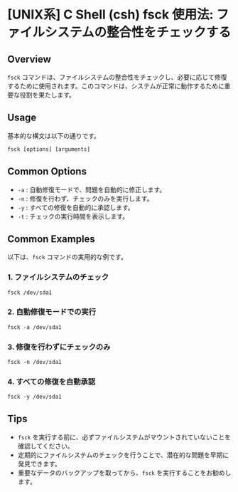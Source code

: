 # [UNIX系] C Shell (csh) fsck 使用法: ファイルシステムの整合性をチェックする

## Overview
`fsck` コマンドは、ファイルシステムの整合性をチェックし、必要に応じて修復するために使用されます。このコマンドは、システムが正常に動作するために重要な役割を果たします。

## Usage
基本的な構文は以下の通りです。

```csh
fsck [options] [arguments]
```

## Common Options
- `-a` : 自動修復モードで、問題を自動的に修正します。
- `-n` : 修復を行わず、チェックのみを実行します。
- `-y` : すべての修復を自動的に承認します。
- `-t` : チェックの実行時間を表示します。

## Common Examples
以下は、`fsck` コマンドの実用的な例です。

### 1. ファイルシステムのチェック
```csh
fsck /dev/sda1
```

### 2. 自動修復モードでの実行
```csh
fsck -a /dev/sda1
```

### 3. 修復を行わずにチェックのみ
```csh
fsck -n /dev/sda1
```

### 4. すべての修復を自動承認
```csh
fsck -y /dev/sda1
```

## Tips
- `fsck` を実行する前に、必ずファイルシステムがマウントされていないことを確認してください。
- 定期的にファイルシステムのチェックを行うことで、潜在的な問題を早期に発見できます。
- 重要なデータのバックアップを取ってから、`fsck` を実行することをお勧めします。